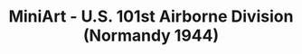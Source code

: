 ---
layout: product
title: "MiniArt - U.S. 101st Airborne Division (Normandy 1944)"
price: "1350" 
desc: "N/A"
img_path: "/assets/img/MI35089.jpg"
brand: "N/A"
available: false
special_offer: false
new: false
soon: false
cat: "010000"
subcat: "010100"
subsubcat: "0N/A"
sifra: "MI35089"
popular: true
---